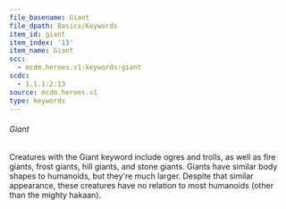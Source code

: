 ```yaml
---
file_basename: Giant
file_dpath: Basics/Keywords
item_id: giant
item_index: '13'
item_name: Giant
scc:
  - mcdm.heroes.v1:keywords:giant
scdc:
  - 1.1.1:2:13
source: mcdm.heroes.v1
type: keywords
---
```


###### Giant

Creatures with the Giant keyword include ogres and trolls, as well as fire giants, frost giants, hill giants, and stone giants. Giants have similar body shapes to humanoids, but they're much larger. Despite that similar appearance, these creatures have no relation to most humanoids (other than the mighty hakaan).
